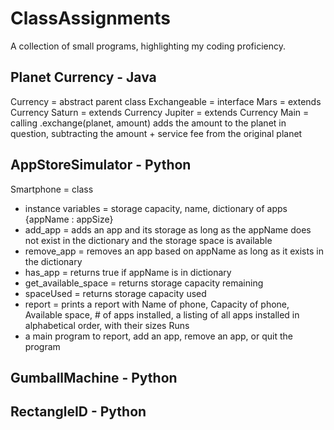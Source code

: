# ClassAssignments
A collection of small programs, highlighting my coding proficiency.

## Planet Currency - Java
Currency = abstract parent class
Exchangeable = interface
Mars = extends Currency
Saturn = extends Currency
Jupiter = extends Currency
Main = calling .exchange(planet, amount) adds the amount to the planet in question, subtracting the amount + service fee from the original planet

## AppStoreSimulator - Python
Smartphone = class
 - instance variables = storage capacity, name, dictionary of apps {appName : appSize}
 - add_app = adds an app and its storage as long as the appName does not exist in the dictionary and the storage space is available
 - remove_app = removes an app based on appName as long as it exists in the dictionary
 - has_app = returns true if appName is in dictionary
 - get_available_space = returns storage capacity remaining
 - spaceUsed = returns storage capacity used
 - report = prints a report with Name of phone, Capacity of phone, Available space, # of apps installed, a listing of all apps installed in alphabetical order, with their sizes
Runs
 - a main program to report, add an app, remove an app, or quit the program

## GumballMachine - Python

## RectangleID - Python
